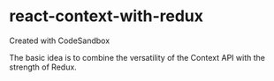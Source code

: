 # react-context-with-redux
Created with CodeSandbox

The basic idea is to combine the versatility of the Context API with the strength of Redux.
